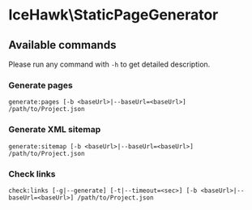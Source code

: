 # IceHawk\StaticPageGenerator

## Available commands

Please run any command with `-h` to get detailed description.

### Generate pages
 
`generate:pages [-b <baseUrl>|--baseUrl=<baseUrl>] /path/to/Project.json`

### Generate XML sitemap

`generate:sitemap [-b <baseUrl>|--baseUrl=<baseUrl>] /path/to/Project.json`

### Check links

`check:links [-g|--generate] [-t|--timeout=<sec>] [-b <baseUrl>|--baseUrl=<baseUrl>] /path/to/Project.json`
